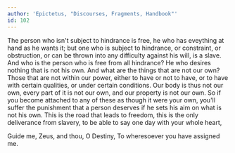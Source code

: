 ```yaml
---
author: 'Epictetus, "Discourses, Fragments, Handbook"'
id: 102
---
```


The person who isn't subject to hindrance is free, he who has eveything at hand as he wants it; but one who is subject to hindrance, or constraint, or obstruction, or can be thrown into any difficulty against his will, is a slave. And who is the person who is free from all hindrance? He who desires nothing that is not his own. And what are the things that are not our own? Those that are not within our power, either to have or not to have, or to have with certain qualities, or under certain conditions. Our body is thus not our own, every part of it is not our own, and our property is not our own. So if you become attached to any of these as though it were your own, you'll suffer the punishment that a person deserves if he sets his aim on what is not his own. This is the road that leads to freedom, this is the only deliverance from slavery, to be able to say one day with your whole heart,

Guide me, Zeus, and thou, O Destiny,
To wheresoever you have assigned me.